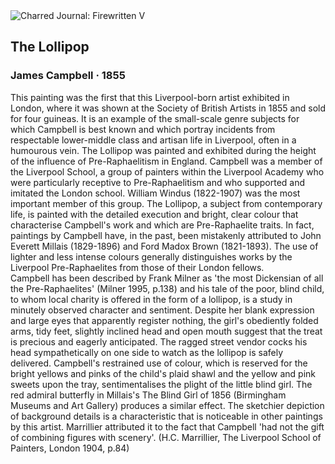 <div class="artwork-of-the-day">
  <div class="container">
    <div class="img-wrapper">
      <img
        src="https://uploads3.wikiart.org/images/james-campbell/the-lollipop-1855.jpg!Large.jpg"
        alt="Charred Journal: Firewritten V" />
    </div>
    <div class="artwork-detail">
      <div class="artwork-origin"> 
        <h2 class="artwork-name">The Lollipop</h2>
        <h3 class="artist">
          James Campbell
                    ·  1855
        </h3>
      </div>
      <p class="description">
        <span class="artwork-description-text ng-binding" ng-bind-html="viewModel.ArtworkOfTheDay.Description | unsafe">This painting was the first that this Liverpool-born artist exhibited in London, where it was shown at the Society of British Artists in 1855 and sold for four guineas. It is an example of the small-scale genre subjects for which Campbell is best known and which portray incidents from respectable lower-middle class and artisan life in Liverpool, often in a humourous vein. The Lollipop was painted and exhibited during the height of the influence of Pre-Raphaelitism in England. Campbell was a member of the Liverpool School, a group of painters within the Liverpool Academy who were particularly receptive to Pre-Raphaelitism and who supported and imitated the London school. William Windus (1822-1907) was the most important member of this group. The Lollipop, a subject from contemporary life, is painted with the detailed execution and bright, clear colour that characterise Campbell's work and which are Pre-Raphaelite traits. In fact, paintings by Campbell have, in the past, been mistakenly attributed to John Everett Millais (1829-1896) and Ford Madox Brown (1821-1893). The use of lighter and less intense colours generally distinguishes works by the Liverpool Pre-Raphaelites from those of their London fellows.
<br>Campbell has been described by Frank Milner as 'the most Dickensian of all the Pre-Raphaelites' (Milner 1995, p.138) and his tale of the poor, blind child, to whom local charity is offered in the form of a lollipop, is a study in minutely observed character and sentiment. Despite her blank expression and large eyes that apparently register nothing, the girl's obediently folded arms, tidy feet, slightly inclined head and open mouth suggest that the treat is precious and eagerly anticipated. The ragged street vendor cocks his head sympathetically on one side to watch as the lollipop is safely delivered. Campbell's restrained use of colour, which is reserved for the bright yellows and pinks of the child's plaid shawl and the yellow and pink sweets upon the tray, sentimentalises the plight of the little blind girl. The red admiral butterfly in Millais's The Blind Girl of 1856 (Birmingham Museums and Art Gallery) produces a similar effect. The sketchier depiction of background details is a characteristic that is noticeable in other paintings by this artist. Marrillier attributed it to the fact that Campbell 'had not the gift of combining figures with scenery'. (H.C. Marrillier, The Liverpool School of Painters, London 1904, p.84)</span>
                        <div class="text-shadow-container" ng-show="showShadow" style=""></div>
      </p>
    </div>
  </div>

</div>

